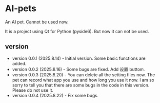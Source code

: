 # AI-pets
An AI pet. Cannot be used now.

It is a project using Qt for Python (pyside6). But now it can not be used.

## version

- version 0.0.1 (2025.8.14) - Initial version. Some basic functions are added.
- version 0.0.2 (2025.8.16) - Some bugs are fixed. Add 设置 buttom.
- version 0.0.3 (2025.8.20) - You can delete all the setting files now. The pet can record what app you use and how long you use it now. I am so sorry to tell you that there are some bugs in the code in this version. Please do not use it.
- version 0.0.4 (2025.8.22) - Fix some bugs.